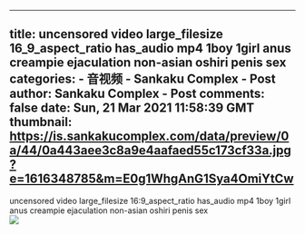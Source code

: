 
---
title: uncensored video large_filesize 16_9_aspect_ratio has_audio mp4 1boy 1girl anus creampie ejaculation non-asian oshiri penis sex
categories: 
    - 音视频
    - Sankaku Complex - Post
author: Sankaku Complex - Post
comments: false
date: Sun, 21 Mar 2021 11:58:39 GMT
thumbnail: https://is.sankakucomplex.com/data/preview/0a/44/0a443aee3c8a9e4aafaed55c173cf33a.jpg?e=1616348785&m=E0g1WhgAnG1Sya4OmiYtCw
---

<div>   
uncensored video large_filesize 16:9_aspect_ratio has_audio mp4 1boy 1girl anus creampie ejaculation non-asian oshiri penis sex<br> <div xmlns="http://www.w3.org/1999/xhtml"> <a title="uncensored video large_filesize 16:9_aspect_ratio has_audio mp4 1boy 1girl anus creampie ejaculation non-asian oshiri penis sex" target="_blank" href="https://idol.sankakucomplex.com/post/show/767838"> <img src="https://is.sankakucomplex.com/data/preview/0a/44/0a443aee3c8a9e4aafaed55c173cf33a.jpg?e=1616348785&m=E0g1WhgAnG1Sya4OmiYtCw" referrerpolicy="no-referrer"> </a> </div>   
</div>
            